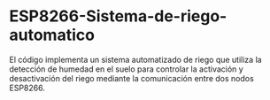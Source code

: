 # ESP8266-Sistema-de-riego-automatico
El código implementa un sistema automatizado de riego que utiliza la detección de humedad en el suelo para controlar la activación y desactivación del riego mediante la comunicación entre dos nodos ESP8266.
